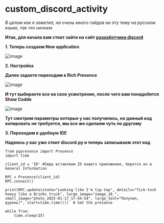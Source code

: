 # custom_discord_activity

_В целом как я заметил, на очень много гайдов на эту тему на русском языке, так что начнем_


**Итак, для начала вам стоит зайти на сайт [разработчика discord](https://discord.com/developers/applications)**

**1. Теперь создаем New application**

 ![image](https://github.com/user-attachments/assets/1bdc5155-3e98-4f50-9e7f-6b7e1024f759)


**2. Настройка**

**Далее задаете переходим в Rich Presence**

![image](https://github.com/user-attachments/assets/0d3ca9f3-8a10-4bbe-9a62-be42501fd154)

**И тут выбираете все на свое усмотрение, после чего вам понадобится Show Codde**

![image](https://github.com/user-attachments/assets/560a839c-8b9f-4b42-beb2-75b6255def45)

**Тут смотрим параметры которые у нас получились, но данный код копировать не требуется, мы все же сделаем чуть по другому**

**3. Переходим в удобную IDE**

**Надеюсь у вас уже стоит discord.py и теперь записываем этот код** 


```
from pypresence import Presence
import time

client_id = 'ID' #Сюда вставляем ID вашего приложения, берется он в General Information

RPC = Presence(client_id)
RPC.connect()

print(RPC.update(state="Looking like I'm tip-top", details="Tick-tock heavy like a Brinks truck", large_image="image_18_", small_image="photo_2025-01-17_17-44-54", large_text="Получил, дурень?", start=time.time()))  # Set the presence

while True:
    time.sleep(15)
```
